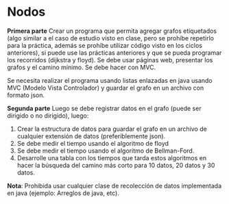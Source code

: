 # Nodos

**Primera parte**
Crear un programa que permita agregar grafos etiquetados (algo similar a el caso de estudio visto en clase, pero  se prohíbe repetirlo para la práctica, además se prohíbe utilizar código visto en los ciclos anteriores), si puede use las prácticas anteriores y que se pueda programar los recorridos (dijkstra y floyd). Se debe usar páginas web, presentar los grafos y el camino mínimo. Se debe hacer con MVC.

Se necesita realizar el programa usando listas enlazadas en java usando MVC (Modelo Vista Controlador) y guardar el grafo en un archivo con formato json.

**Segunda parte**
Luego se debe registrar datos en el grafo (puede ser dirigido o no dirigido), luego:
1. Crear la estructura de datos para guardar el grafo en un archivo de cualquier extensión de datos (preferiblemente json).
2. Se debe medir el tiempo usando el algoritmo de floyd
3. Se debe medir el tiempo usando el algoritmo de Bellman-Ford.
4. Desarrolle una tabla con los tiempos que tarda estos algoritmos en hacer la búsqueda del camino más corto para 10 datos, 20 datos y 30 datos.

**Nota**: Prohibida usar cualquier clase de recolección de datos implementada en java (ejemplo: Arreglos de java, etc).
